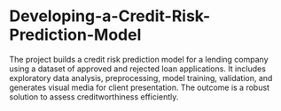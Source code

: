 # Developing-a-Credit-Risk-Prediction-Model
The project builds a credit risk prediction model for a lending company using a dataset of approved and rejected loan applications. It includes exploratory data analysis, preprocessing, model training, validation, and generates visual media for client presentation. The outcome is a robust solution to assess creditworthiness efficiently.
